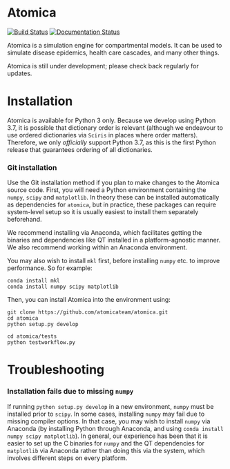# Atomica

[![Build Status](https://travis-ci.com/atomicateam/atomica.svg?branch=develop)](https://travis-ci.com/atomicateam/atomica)
[![Documentation Status](https://readthedocs.org/projects/atomica/badge/?version=latest)](https://atomica.readthedocs.io/en/latest/?badge=latest)

Atomica is a simulation engine for compartmental models. It can be used to simulate disease epidemics, health care cascades, and many other things.

Atomica is still under development; please check back regularly for updates.

# Installation

Atomica is available for Python 3 only. Because we develop using Python 3.7, it is possible that dictionary order is
relevant (although we endeavour to use ordered dictionaries via `Sciris` in places where order matters). Therefore, we
only _officially_ support Python 3.7, as this is the first Python release that guarantees ordering of all dictionaries.

### Git installation

Use the Git installation method if you plan to make changes to the Atomica source code. First, you will need a Python
environment containing the `numpy`, `scipy` and `matplotlib`. In theory these can be installed automatically as
dependencies for `atomica`, but in practice, these packages can require system-level setup so it is usually easiest
to install them separately beforehand.

We recommend installing via Anaconda, which facilitates getting the binaries and dependencies like QT installed in a
platform-agnostic manner. We also recommend working within an Anaconda environment.

You may also wish to install `mkl` first, before installing `numpy` etc. to improve performance. So for example:

```
conda install mkl
conda install numpy scipy matplotlib
```

Then, you can install Atomica into the environment using:

```
git clone https://github.com/atomicateam/atomica.git
cd atomica
python setup.py develop
```

```
cd atomica/tests
python testworkflow.py
```

# Troubleshooting

### Installation fails due to missing `numpy`

If running `python setup.py develop` in a new environment, `numpy` must be installed prior to `scipy`. In some cases,
installing `numpy` may fail due to missing compiler options. In that case, you may wish to install `numpy` via Anaconda
(by installing Python through Anaconda, and using `conda install numpy scipy matplotlib`). In general, our experience
has been that it is easier to set up the C binaries for `numpy` and the QT dependencies for `matplotlib` via Anaconda
rather than doing this via the system, which involves different steps on every platform.